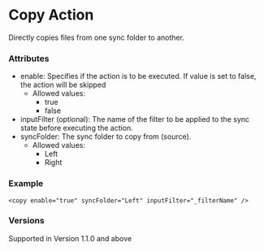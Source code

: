 Copy Action
============
Directly copies files from one sync folder to another.

### Attributes
- enable: Specifies if the action is to be executed. If value is set to false,
  the action will be skipped
	- Allowed values:
		- true
		- false
- inputFilter (optional): The name of the filter to be applied to the sync state
  before executing the action.
- syncFolder: The sync folder to copy from (source).
	- Allowed values:
		- Left
		- Right


### Example
	<copy enable="true" syncFolder="Left" inputFilter="_filterName" />


### Versions
Supported in Version 1.1.0 and above
